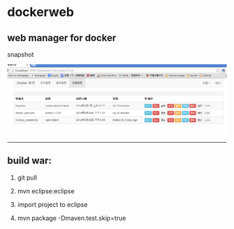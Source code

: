 dockerweb
=========

web manager for docker
----------------------

snapshot

<img src="./snapshot.png" />

-----------------------------------------

build war:
-----------

1. git pull

2. mvn eclipse:eclipse

3. import project to eclipse

4. mvn package -Dmaven.test.skip=true



